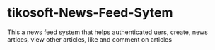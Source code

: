 # tikosoft-News-Feed-Sytem
This a news feed system that helps authenticated uers, create, news artices, view other articles, like and comment on articles

